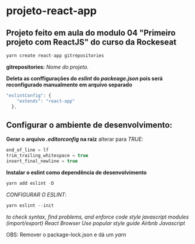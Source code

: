 # projeto-react-app

## Projeto feito em aula do modulo 04 "Primeiro projeto com ReactJS" do curso da Rockeseat

```js
yarn create react-app gitrepositories
```
**gitrepositories:** *Nome do projeto.*

**Deleta as conffigurações do *eslint* do  *packeage.json* pois será reconfigurado manualmente em arquivo separado**
```js
"eslintConfig": {
    "extends": "react-app"
  },
  ```

  ## Configurar o ambiente de desenvolvimento:

  **Gerar o arquivo *.editorconfig* na raiz**
  alterar para *TRUE*:
  ```js
  end_of_line = lf
  trim_trailing_whitespace = true
  insert_final_newline = true
  ```

  **Instalar o eslint como dependência de desenvolvimento**
  ```js
  yarn add eslint -D
  ```
  *CONFIGURAR O ESLINT*:
  ```js
  yarn eslint --init
  ```
  *to check syntax, find problems, and enforce code style*
  *javascript modules (import/export)*
  *React*
  *Browser*
  *Use popular style guide*
  *Airbnb*
  *Javascript*

  OBS: Remover o package-lock.json e dá um *yarn*







